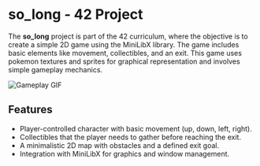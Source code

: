 # so_long - 42 Project

The **so_long** project is part of the 42 curriculum, where the objective is to create a simple 2D game using the MiniLibX library.
The game includes basic elements like movement, collectibles, and an exit.
This game uses pokemon textures and sprites for graphical representation and involves simple gameplay mechanics.

![Gameplay GIF](https://github.com/buggcatcher/bug-catcher/blob/main/PKMN.gif?raw=true)


## Features
- Player-controlled character with basic movement (up, down, left, right).
- Collectibles that the player needs to gather before reaching the exit.
- A minimalistic 2D map with obstacles and a defined exit goal.
- Integration with MiniLibX for graphics and window management.

